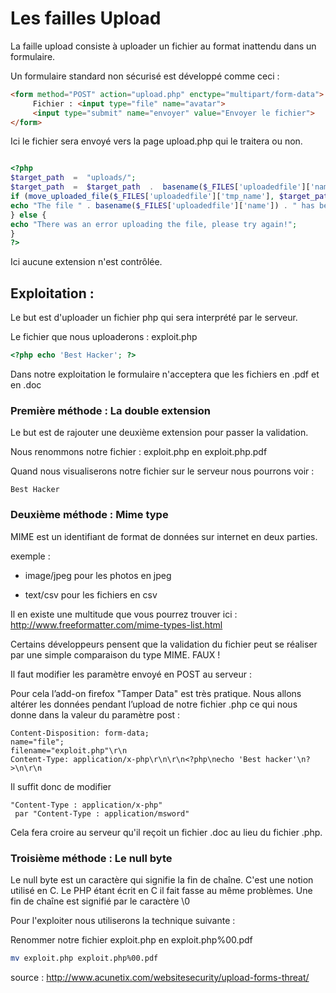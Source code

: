 # Les failles Upload

La faille upload consiste à uploader un fichier au format inattendu dans un formulaire.

Un formulaire standard non sécurisé est développé comme ceci :

```HTML
<form method="POST" action="upload.php" enctype="multipart/form-data">
     Fichier : <input type="file" name="avatar">
     <input type="submit" name="envoyer" value="Envoyer le fichier">
</form>
```

Ici le fichier sera envoyé vers la page upload.php qui le traitera ou non.
```PHP

<?php
$target_path  =  "uploads/";
$target_path  =  $target_path  .  basename($_FILES['uploadedfile']['name']);
if (move_uploaded_file($_FILES['uploadedfile']['tmp_name'], $target_path)) {
echo "The file " . basename($_FILES['uploadedfile']['name']) . " has been uploaded";
} else {
echo "There was an error uploading the file, please try again!";
}
?>

```

Ici aucune extension n'est contrôlée.


## Exploitation : 

Le but est d'uploader un fichier php qui sera interprété par le serveur.


Le fichier que nous uploaderons : exploit.php
```PHP
<?php echo 'Best Hacker'; ?>
```

Dans notre exploitation le formulaire n'acceptera que les fichiers en .pdf et en .doc


### Première méthode : La double extension

Le but est de rajouter une deuxième extension pour passer la validation.

Nous renommons notre fichier : exploit.php en exploit.php.pdf

Quand nous visualiserons notre fichier sur le serveur nous pourrons voir :

``` Best Hacker ```


### Deuxième méthode : Mime type

MIME est un identifiant de format de données sur internet en deux parties. 

exemple : 

* image/jpeg pour les photos en jpeg

* text/csv pour les fichiers en csv

Il en existe une multitude que vous pourrez trouver ici : <http://www.freeformatter.com/mime-types-list.html>

Certains développeurs pensent que la validation du fichier peut se réaliser par une simple comparaison du type MIME. FAUX !

Il faut modifier les paramètre envoyé en POST au serveur :

Pour cela l’add-on firefox  "Tamper Data" est très pratique.
Nous allons altérer les données pendant l’upload de notre fichier .php ce qui nous donne dans la valeur du paramètre post :

```
Content-Disposition: form-data;
name="file";
filename="exploit.php"\r\n
Content-Type: application/x-php\r\n\r\n<?php\necho 'Best hacker'\n?>\n\r\n
```

Il suffit donc de modifier 
```
"Content-Type : application/x-php"
 par "Content-Type : application/msword"
```

Cela fera croire au serveur qu'il reçoit un fichier .doc au lieu du fichier .php.


### Troisième méthode : Le null byte

Le null byte est un caractère qui signifie la fin de chaîne.
C'est une notion utilisé en C. Le PHP étant écrit en C il fait fasse au même problèmes.
Une fin de chaîne est signifié par le caractère \0

Pour l'exploiter nous utiliserons la technique suivante :

Renommer notre fichier exploit.php en exploit.php%00.pdf
```BASH
mv exploit.php exploit.php%00.pdf
```

source : <http://www.acunetix.com/websitesecurity/upload-forms-threat/>
